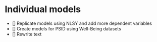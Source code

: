 
# Individual models

- [] Replicate models using NLSY and add more dependent variables
- [] Create models for PSID using Well-Being datasets
- [] Rewrite text